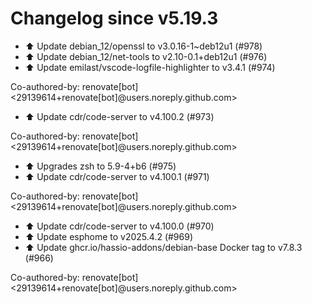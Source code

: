 # Changelog since v5.19.3
- ⬆️ Update debian_12/openssl to v3.0.16-1~deb12u1 (#978) 
- ⬆️ Update debian_12/net-tools to v2.10-0.1+deb12u1 (#976) 
- ⬆️ Update emilast/vscode-logfile-highlighter to v3.4.1 (#974)

Co-authored-by: renovate[bot] <29139614+renovate[bot]@users.noreply.github.com> 
- ⬆️ Update cdr/code-server to v4.100.2 (#973)

Co-authored-by: renovate[bot] <29139614+renovate[bot]@users.noreply.github.com> 
- ⬆️ Upgrades zsh to 5.9-4+b6 (#975) 
- ⬆️ Update cdr/code-server to v4.100.1 (#971)

Co-authored-by: renovate[bot] <29139614+renovate[bot]@users.noreply.github.com> 
- ⬆️ Update cdr/code-server to v4.100.0 (#970) 
- ⬆️ Update esphome to v2025.4.2 (#969) 
- ⬆️ Update ghcr.io/hassio-addons/debian-base Docker tag to v7.8.3 (#966)

Co-authored-by: renovate[bot] <29139614+renovate[bot]@users.noreply.github.com> 
